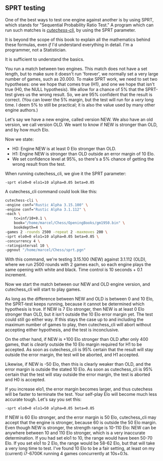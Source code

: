 ## SPRT testing

One of the best ways to test one engine against another is by using SPRT,
which stands for "Sequential Probability Ratio Test." A program which can
run such matches is
[_cutechess-cli_](https://github.com/cutechess/cutechess), by using the
SPRT parameter.

It is beyond the scope of this book to explain all the mathematics behind
these formulas, even _if_ I'd understand everything in detail. I'm a
programmer, not a Statistician.

It is sufficient to understand the basics.

You run a match between two engines. This match does not have a set length,
but to make sure it doesn't run 'forever', we normally set a very large
number of games, such as 20.000. To make SPRT work, we need to set two
hypotheses: one we hope that comes true (H1), and one we hope that isn't
true (H0, the NULL hypothesis). We allow for a chance of 5% that the
SPRT-test gives us the wrong result. So, we are 95% confident that the
result is correct. (You can lower the 5% margin, but the test will run for
a _very_ long time. I deem 5% to still be practical; it is also the value
used by many other engine authors.)

Let's say we have a new engine, called version NEW. We also have an old
version, we call version OLD. We want to know if NEW is stronger than OLD,
and by how much Elo.

Now we state:

- H0: Engine NEW is at least 0 Elo stronger than OLD.
- H1: Engine NEW is stronger than OLD outside an error margin of 10 Elo.
- We set confidence level at 95%, so there's a 5% chance of getting the
  wrong result from the test.

When running cutechess_cli, we give it the SPRT parameter:

```
-sprt elo0=0 elo1=10 alpha=0.05 beta=0.05
```

A cutechess_cli command could look like this:

```bash
cutechess-cli \
-engine conf="Rustic Alpha 3.15.100" \
-engine conf="Rustic Alpha 3.1.112" \
-each \
    tc=inf/10+0.1 \
    book="/home/marcel/Chess/OpeningBooks/gm1950.bin" \
    bookdepth=4 \
-games 2 -rounds 2500 -repeat 2 -maxmoves 200 \
-sprt elo0=0 elo1=10 alpha=0.05 beta=0.05 \
-concurrency 4 \
-ratinginterval 10 \
-pgnout "/home/marcel/Chess/sprt.pgn"
```

With this command, we're testing 3.15.100 (NEW) against 3.1.112 (OLD),
where we run 2500 rounds with 2 games each, so each engine plays the same
opening with white and black. Time control is 10 seconds + 0.1 increment.

Now we start the match between our NEW and OLD engine version,
and cutechess_cli will start to play games.

As long as the difference between NEW and OLD is between 0 and 10 Elo, the
SPRT-test keeps running, because it cannot be determined which hypothesis
is true. If NEW is 7 Elo stronger, then NEW is at least 0 Elo stronger than
OLD, but it isn't outside the 10 Elo error margin yet. The test could still
go either way. If this stays the case up to and including the maximum
number of games to play, then cutechess_cli will abort without accepting
either hypothesis, and the test is inconclusive.

On the other hand, if NEW is +100 Elo stronger than OLD after only 400
games, that is _clearly_ outside the 10 Elo margin required for H1 to be
accepted. As soon as cutechess_cli is 95% certain that the result will stay
outside the error margin, the test will be aborted, and H1 accepted.

Likewise, if NEW is -50 Elo, then this is clearly weaker than OLD, and the
error margin is outside the stated 10 Elo. As soon as cutechess_cli is
95% certain that the test will stay outside the error margin, the test is
aborted and H0 is accepted.

If you increase elo1, the error margin becomes larger, and thus cutechess
will be faster to terminate the test. Your self-play Elo will become much
less accurate tough. Let's say you set this:

```
-sprt elo0=0 elo1=50 alpha=0.05 beta=0.05
```

If NEW is 60 Elo stronger, and the error margin is 50 Elo, cutechess_cli
may accept that the engine is stronger, because 60 is outside the 50 Elo
margin. Even though NEW is stronger, the strength range is 10-110 Elo: NEW
can be anywhere between 10 and 110 Elo stronger, which is a very inaccurate
determination. If you had set elo1 to 10, the range would have been 50-70
Elo. If you set elo1 to 2 Elo, the range would be 58-62 Elo, but that will
take a very long time to test. I've found 10 Elo to be a fair setting, at
least on my (current) i7-6700K running 4 games concurrently at 10s+0.1s.